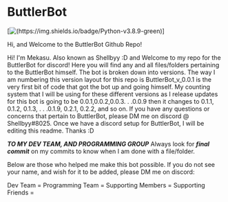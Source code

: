 # ButtlerBot

[![(https://img.shields.io/badge/Python-v3.8.9-green)](https://www.python.org/)]

Hi, and Welcome to the ButtlerBot Github Repo!

Hi! I'm Mekasu. Also known as Shellbyy :D and Welcome to my repo for the ButtlerBot for discord! Here you will find any and all files/folders pertaining to the ButtlerBot himself. The bot is broken down into versions. The way I am numbering this version layout for this repo is ButtlerBot_v_0.0.1 is the very first bit of code that got the bot up and going himself. My counting system that I will be using for these different versions as I release updates for this bot is going to be 0.0.1,0.0.2,0.0.3. . .0.0.9 then it changes to 0.1.1, 0.1.2, 0.1.3, . . .0.1.9, 0.2.1, 0.2.2, and so on. If you have any questions or concerns that pertain to ButtlerBot, please DM me on discord @ Shellbyy#8025. Once we have a discord setup for ButtlerBot, I will be editing this readme. Thanks :D





***TO MY DEV TEAM, AND PROGRAMMING GROUP*** Always look for ***final commit*** on my commits to know when I am done with a file/folder.



Below are those who helped me make this bot possible. If you do not see your name, and wish for it to be added, please DM me on discord:

Dev Team = 
Programming Team = 
Supporting Members = 
Supporting Friends = 
